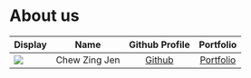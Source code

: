 # About us

Display | Name | Github Profile | Portfolio 
--------|:----:|:--------------:|:---------:
![](https://via.placeholder.com/100.png?text=Photo) | Chew Zing Jen | [Github](https://github.com/zeeeing) | [Portfolio](docs/team/zingjen.md)
